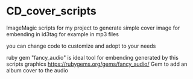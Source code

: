 # CD_cover_scripts
ImageMagic scripts for my project  to generate simple cover image for embending in id3tag for example in mp3 files 

you can change code to customize and adopt to your needs

ruby gem "fancy_audio" is ideal tool for embending generated by this scripts graphics
https://rubygems.org/gems/fancy_audio/ Gem to add an album cover to the audio

